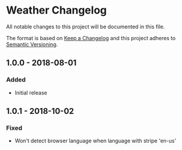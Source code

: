 # Weather Changelog

All notable changes to this project will be documented in this file.

The format is based on [Keep a Changelog](http://keepachangelog.com/) and this project adheres to [Semantic Versioning](http://semver.org/).

## 1.0.0 - 2018-08-01
### Added
- Initial release

## 1.0.1 - 2018-10-02
### Fixed
- Won't detect browser language when language with stripe 'en-us'
